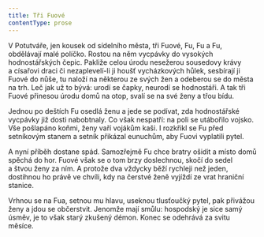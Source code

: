 ```yaml
---
title: Tři Fuové
contentType: prose
---
```


  

V Potutváře, jen kousek od sídelního města, tři Fuové, Fu, Fu a Fu, obdělávají malé políčko. Rostou na něm vycpávky do vysokých hodnostářských čepic. Pakliže celou úrodu nesežerou sousedovy krávy a císařovi draci či nezaplevelí-li ji houšť vycházkových hůlek, sesbírají ji Fuové do nůše, tu naloží na některou ze svých žen a odeberou se do města na trh. Leč jak už to bývá: urodí se čapky, neurodí se hodnostáři. A tak tři Fuové přinesou úrodu domů na otop, svalí se na své ženy a třou bídu.

Jednou po deštích Fu osedlá ženu a jede se podívat, zda hodnostářské vycpávky již dosti nabobtnaly. Co však nespatří: na poli se utábořilo vojsko. Vše pošlapáno koňmi, ženy vaří vojákům kaši. I rozkřikl se Fu před setníkovým stanem a setník přikázal eunuchům, aby Fuovi vyplatili pytel.

A nyní příběh dostane spád. Samozřejmě Fu chce bratry ošidit a místo domů spěchá do hor. Fuové však se o tom brzy doslechnou, skočí do sedel a štvou ženy za ním. A protože dva vždycky běží rychleji než jeden, dostihnou ho právě ve chvíli, kdy na čerstvé ženě vyjíždí ze vrat hraniční stanice.

Vrhnou se na Fua, setnou mu hlavu, useknou tlusťoučký pytel, pak přivážou ženy a jdou se občerstvit. Jenomže mají smůlu: hospodský je sice samý úsměv, je to však starý zkušený démon. Konec se odehrává za svitu měsíce.
